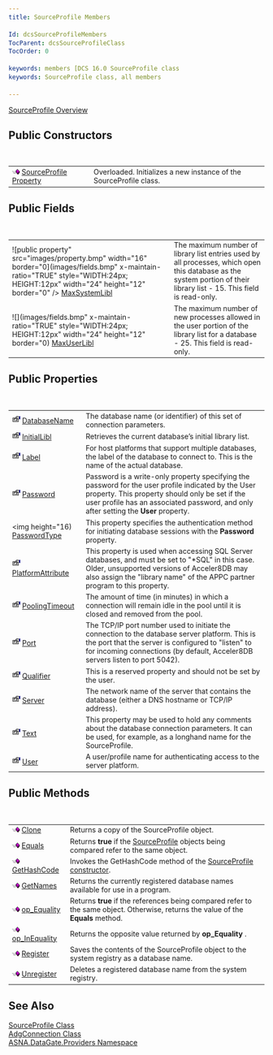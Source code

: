 ```yaml
---
title: SourceProfile Members

Id: dcsSourceProfileMembers
TocParent: dcsSourceProfileClass
TocOrder: 0

keywords: members [DCS 16.0 SourceProfile class
keywords: SourceProfile class, all members

---
```


[SourceProfile Overview](source-profile-class.html) 
## Public Constructors

<br />


|      |      |
| ---- | ---- |
| <img alt="public property" src="images/public-method.gif" x-maintain-ratio="TRUE" width="15" height="11" border="0" /> [ SourceProfile Property](source-profile-constructors-main.html) | Overloaded. Initializes a new instance of the <span>SourceProfile</span> class. |



## Public Fields

<br />


|      |      |
| ---- | ---- |
| ![public property" src="images/property.bmp" width="16" border="0](images/fields.bmp" x-maintain-ratio="TRUE" style="WIDTH:24px; HEIGHT:12px" width="24" height="12" border="0" /> [MaxSystemLibl](dcsMaxSystemLiblEnumeration.html) | The maximum number of library list entries used by all processes, which open this database as the system portion of their library list - 15. This field is read-only. |
| ![](images/fields.bmp" x-maintain-ratio="TRUE" style="WIDTH:24px; HEIGHT:12px" width="24" height="12" border="0) [MaxUserLibl](dcsMaxUserLiblEnumeration.html) | The maximum number of new processes allowed in the user portion of the library list for a database - 25. This field is read-only. |



## Public Properties

<br />


|      |      |
| ---- | ---- |
| <img alt="public property" src="images/property.bmp" width="16" height="16" border="0" /> [ DatabaseName](source-profile-class-database-name-property.html) | The database name (or identifier) of this set of connection parameters. |
| <img alt="public property" src="images/property.bmp" width="16" height="16" border="0" /> [ InitialLibl](source-profile-class-initial-libl-property.html) | Retrieves the current database’s initial library list. |
| <img alt="public property" src="images/property.bmp" width="16" height="16" border="0" /> [ Label](source-profile-class-label-property.html) | For host platforms that support multiple databases, the label of the database to connect to. This is the name of the actual database. |
| <img alt="public property" src="images/property.bmp" width="16" height="16" border="0" /> [ Password](source-profile-class-password-property.html) | Password is a write-only property specifying the password for the user profile indicated by the User property. This property should only be set if the user profile has an associated password, and only after setting the **User** property. |
| <img height="16) [PasswordType](source-profile-class-password-type-property.html) | This property specifies the authentication method for initiating database sessions with the **Password** property. |
| <img alt="public property" src="images/property.bmp" width="16" height="16" border="0" /> [ PlatformAttribute](source-profile-class-platform-attribute-property.html) | This property is used when accessing SQL Server databases, and must be set to "*SQL" in this case. Older, unsupported versions of Acceler8DB may also assign the "library name" of the APPC partner program to this property. |
| <img alt="public property" src="images/property.bmp" width="16" height="16" border="0" /> [ PoolingTimeout](source-profile-class-pooling-timeout-property.html) | The amount of time (in minutes) in which a connection will remain idle in the pool until it is closed and removed from the pool. |
| <img alt="public property" src="images/property.bmp" width="16" height="16" border="0" /> [ Port](source-profile-class-port-property.html) | The TCP/IP port number used to initiate the connection to the database server platform. This is the port that the server is configured to "listen" to for incoming connections (by default, Acceler8DB servers listen to port 5042). |
| <img alt="public property" src="images/property.bmp" width="16" height="16" border="0" /> [ Qualifier](source-profile-class-qualifier-property.html) | This is a reserved property and should not be set by the user. |
| <img alt="public property" src="images/property.bmp" width="16" height="16" border="0" /> [ Server](source-profile-class-server-property.html) | The network name of the server that contains the database (either a DNS hostname or TCP/IP address). |
| <img alt="public property" src="images/property.bmp" width="16" height="16" border="0" /> [ Text](source-profile-class-text-property.html) | This property may be used to hold any comments about the database connection parameters. It can be used, for example, as a longhand name for the SourceProfile. |
| <img alt="public property" src="images/property.bmp" width="16" height="16" border="0" /> [ User](source-profile-class-user-property.html) | A user/profile name for authenticating access to the server platform. |



## Public Methods

<br />


|      |      |
| ---- | ---- |
| <img alt="public property" src="images/public-method.gif" x-maintain-ratio="TRUE" width="15" height="11" border="0" /> [ Clone](source-profile-class-clone-method.html) | Returns a copy of the <span>SourceProfile</span> object. |
| <img alt="public property" src="images/public-method.gif" x-maintain-ratio="TRUE" width="15" height="11" border="0" /> [ Equals](source-profile-class-equals-method.html) | Returns **true** if the [SourceProfile](adg-connection-class-source-profile-property.html) objects being compared refer to the same object. |
| <img alt="public property" src="images/public-method.gif" x-maintain-ratio="TRUE" width="15" height="11" border="0" /> [ GetHashCode](source-profile-class-get-hash-code-method.html) | Invokes the <span>GetHashCode</span> method of the [SourceProfile constructor](source-profile-constructors-main.html). |
| <img alt="public property" src="images/public-method.gif" x-maintain-ratio="TRUE" width="15" height="11" border="0" /> [ GetNames](source-profile-class-get-names-method.html) | Returns the currently registered database names available for use in a program. |
| <img alt="public property" src="images/public-method.gif" x-maintain-ratio="TRUE" width="15" height="11" border="0" /> [ op_Equality](source-profile-classop-equality-method.html) | Returns **true** if the references being compared refer to the same object. Otherwise, returns the value of the **Equals** method. |
| <img alt="public property" src="images/public-method.gif" x-maintain-ratio="TRUE" width="15" height="11" border="0" /> [ op_InEquality](source-profile-classop-inequality-method.html) | Returns the opposite value returned by **op_Equality** . |
| <img alt="public property" src="images/public-method.gif" x-maintain-ratio="TRUE" width="15" height="11" border="0" /> [ Register](source-profile-class-register-method.html) | Saves the contents of the SourceProfile object to the system registry as a database name.<span style="MARGIN-BOTTOM: 0.8em"> </span> |
| <img alt="public property" src="images/public-method.gif" x-maintain-ratio="TRUE" width="15" height="11" border="0" /> [ Unregister](source-profile-class-unregister-method.html) | Deletes a registered database name from the system registry. |



## See Also


[SourceProfile Class](source-profile-class.html)
      <br />
[AdgConnection Class](adg-connection-class.html)
      <br />
[ASNA.DataGate.Providers Namespace](datagate-providers-namespace.html)

